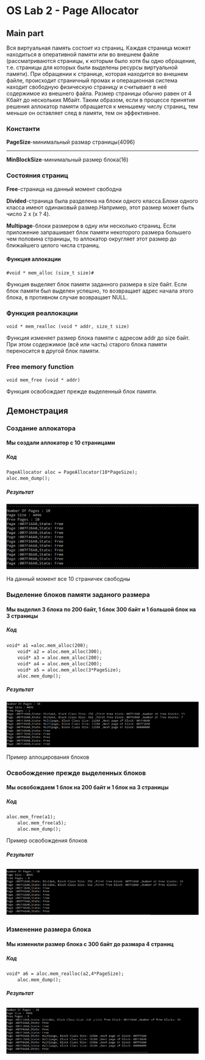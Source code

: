 
# OS Lab 2 - Page Allocator


## Main part


Вся виртуальная память состоит из страниц. Каждая страница может находиться в оперативной памяти или во внешнем файле (рассматриваются страницы, к которым было хотя бы одно обращение, т.е. страницы для которых были выделены ресурсы виртуальной памяти). При обращении к странице, которая находится во внешнем файле, происходит страничный промах и операционная система находит свободную физическую страницу и считывает в неё содержимое из внешнего файла. Размер страницы обычно равен от 4 Кбайт до нескольких Мбайт. Таким образом, если в процессе принятия решения аллокатор памяти обращается к меньшему числу страниц, тем меньше он оставляет след в памяти, тем он эффективнее.
### Константи
**PageSize**-минимальный размар страницы(4096)
***
**MinBlockSizе**-минимальный размер блока(16)

### Состояния страниц

**Free**-страница на данный момент свободна

**Divided**-страница была разделена на блоки одного класса.Блоки одного класса имеют одинаковый размер.Например, этот размер может быть число 2 x (x ? 4).

**Multipage**-блоки размером в одну или несколько страниц. Если приложение запрашивает блок памяти некоторого размера большего чем половина страницы, то аллокатор округляет этот размер до ближайшего целого числа страниц.


#### Функция аллокации

```
#void * mem_alloc (size_t size)#
```

Функция выделяет блок памяти заданного размера в size байт. Если блок памяти был выделен успешно, то возвращает адрес начала этого блока, в противном случае возвращает NULL.

### Функция реаллокации

```
void * mem_realloc (void * addr, size_t size)
```

Функция изменяет размер блока памяти с адресом addr до size байт. При этом содержимое (всё или часть) старого блока памяти переносится в другой блок памяти.


### Free memory function
```
void mem_free (void * addr)
```

Функция освобождает прежде выделенный блок памяти.

## Демонстрация

### Создание аллокатора
#### Мы создали аллокатор с 10 страницами

##### Код
```
PageAllocator aloc = PageAllocator(10*PageSize);
aloc.mem_dump();
```
##### Результат
![Создание аллокатора](pictures/PageAlloc.PNG)

На данный момент все 10 страничек свободны

### Выделение блоков памяти заданого размера
#### Мы выделил 3 блока по 200 байт, 1 блок 300 байт и 1 большой блок на 3 страницы

##### Код
```
void* a1 =aloc.mem_alloc(200);
	void* a2 = aloc.mem_alloc(300);
	void* a3 = aloc.mem_alloc(200);
	void* a4 = aloc.mem_alloc(200);
	void* a5 = aloc.mem_alloc(3*PageSize);
	aloc.mem_dump();
```

##### Результат
![Выделение блоков памяти заданого размера](pictures/mem_alloc.PNG)

Пример аллоцирования блоков

### Освобождение прежде выделенных блоков
#### Мы освобождаем 1 блок на 200 байт и 1 блок на 3 страницы

##### Код
```
aloc.mem_free(a1);
	aloc.mem_free(a5);
	aloc.mem_dump();
```
Пример освобождения блоков
##### Результат
![Освобождение прежде выделенных блоков](pictures/mem_free.PNG)
---
### Изменение размера блока
#### Мы изменили размер блока с 300 байт до размара 4 страниц
##### Код
```
void* a6 = aloc.mem_realloc(a2,4*PageSize);
	aloc.mem_dump();
```

##### Результат
![Изменение размера блока](pictures/mem_realoc.PNG)
---

